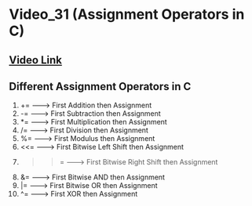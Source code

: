 # Video_31 (Assignment Operators in C)

## [Video Link](https://youtu.be/zv73Qv1GdwY?si=Xk7ts9DwUo_469mx)

## Different Assignment Operators in C

01. +=  ---> First Addition then Assignment </br>
02. -=  ---> First Subtraction then Assignment </br>
03. *=  ---> First Multiplication then Assignment </br>
04. /=  ---> First Division then Assignment </br>
05. %=  ---> First Modulus then Assignment </br>
06. <<= ---> First Bitwise Left Shift then Assignment </br>
07. >>= ---> First Bitwise Right Shift then Assignment </br>
08. &=  ---> First Bitwise AND then Assignment </br>
09. |=  ---> First Bitwise OR then Assignment </br>
10. ^=  ---> First XOR then Assignment </br>
